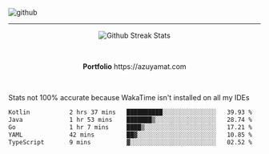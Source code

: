 ![github](https://media.discordapp.net/attachments/881363147364118528/1142610121697021952/background.png?width=1000&height=300)<br>
___
<p align="center">
  <img alt="Github Streak Stats" src="https://streak-stats.demolab.com?user=Azuyamat&theme=transparent&hide_border=true"/>
</p><br>
<p align="center">
      <strong>Portfolio</strong> https://azuyamat.com
</p><br>

Stats not 100% accurate because WakaTime isn't installed on all my IDEs
<!--START_SECTION:waka-->

```txt
Kotlin           2 hrs 37 mins   ██████████░░░░░░░░░░░░░░░   39.93 %
Java             1 hr 53 mins    ███████▒░░░░░░░░░░░░░░░░░   28.74 %
Go               1 hr 7 mins     ████▒░░░░░░░░░░░░░░░░░░░░   17.21 %
YAML             42 mins         ██▓░░░░░░░░░░░░░░░░░░░░░░   10.85 %
TypeScript       9 mins          ▓░░░░░░░░░░░░░░░░░░░░░░░░   02.52 %
```

<!--END_SECTION:waka-->
